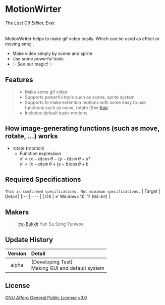 MotionWirter
=============
_The Last Gif Editor, Ever._
<br><br><br>
MotionWriter helps to make gif video easily.
Which can be used as effect or moving emoji.
- Make video simply by scene and sprite.
- Use some powerful tools.
- ✨ See our magic! ✨

## Features
> - Make some gif video
> - Supports powerful tools such as scene, sprite system
> - Supports to make extention motions with some easy to use functions such as move, rotate (See [this](#how-image-generating-functions-such-as-move-rotate--works))
> - Includes default basic motions

## How image-generating functions (such as move, rotate, ...) works
 * rotate (rotation)<br>
   * Function expression<br>
     $x\prime=(x-a)\cos\theta-(y-b)\sin\theta+a$*<br>
     $y\prime=(x-a)\sin\theta+(y-b)\cos\theta+b$

## Required Specifications
`This is comfirmed specifications. Not minimum specifications.`
| Target | Detail |
|:--:| :--- |
| OS | ✔  Windows 10, 11 (64-bit) |
## Makers
>[Ice-Bukkit](https://github.com/Ice-Bukkit, "Goto github page of Ice-Bukkit")
>Yun Su
>Song Yunwoo
## Update History
| Version | Detail |
| :-----: | :----- |
|  alpha  | (Developing Test) </br> Making GUI and default system |
## License
[GNU Affero General Public License v3.0](https://github.com/Ice-Bukkit/MotionWriter/blob/master/License, "Watch our license script.")